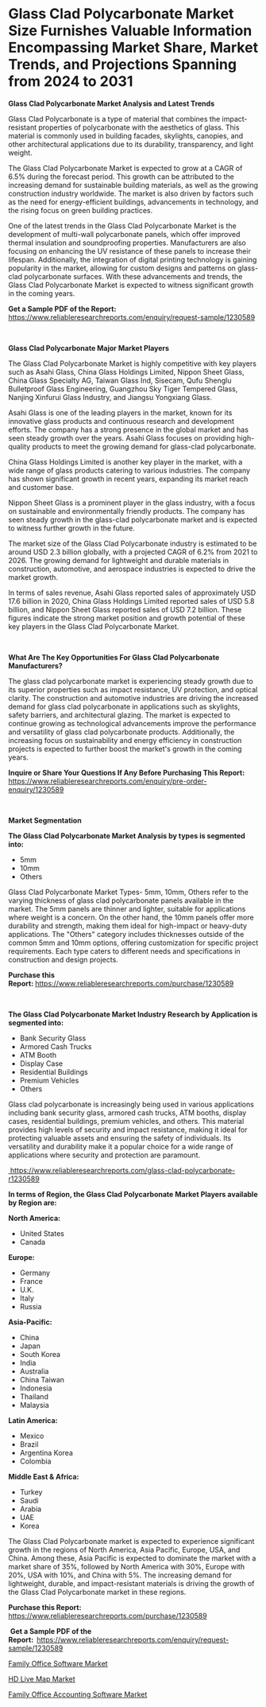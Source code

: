 <p><h1>Glass Clad Polycarbonate Market Size Furnishes Valuable Information Encompassing Market Share, Market Trends, and Projections Spanning from 2024 to 2031</h1></p><p><strong>Glass Clad Polycarbonate Market Analysis and Latest Trends</strong></p>
<p><p>Glass Clad Polycarbonate is a type of material that combines the impact-resistant properties of polycarbonate with the aesthetics of glass. This material is commonly used in building facades, skylights, canopies, and other architectural applications due to its durability, transparency, and light weight.</p><p>The Glass Clad Polycarbonate Market is expected to grow at a CAGR of 6.5% during the forecast period. This growth can be attributed to the increasing demand for sustainable building materials, as well as the growing construction industry worldwide. The market is also driven by factors such as the need for energy-efficient buildings, advancements in technology, and the rising focus on green building practices.</p><p>One of the latest trends in the Glass Clad Polycarbonate Market is the development of multi-wall polycarbonate panels, which offer improved thermal insulation and soundproofing properties. Manufacturers are also focusing on enhancing the UV resistance of these panels to increase their lifespan. Additionally, the integration of digital printing technology is gaining popularity in the market, allowing for custom designs and patterns on glass-clad polycarbonate surfaces. With these advancements and trends, the Glass Clad Polycarbonate Market is expected to witness significant growth in the coming years.</p></p>
<p><strong>Get a Sample PDF of the Report:&nbsp;</strong> <a href="https://www.reliableresearchreports.com/enquiry/request-sample/1230589">https://www.reliableresearchreports.com/enquiry/request-sample/1230589</a></p>
<p>&nbsp;</p>
<p><strong>Glass Clad Polycarbonate Major Market Players</strong></p>
<p><p>The Glass Clad Polycarbonate Market is highly competitive with key players such as Asahi Glass, China Glass Holdings Limited, Nippon Sheet Glass, China Glass Specialty AG, Taiwan Glass Ind, Sisecam, Qufu Shenglu Bulletproof Glass Engineering, Guangzhou Sky Tiger Tempered Glass, Nanjing Xinfurui Glass Industry, and Jiangsu Yongxiang Glass. </p><p>Asahi Glass is one of the leading players in the market, known for its innovative glass products and continuous research and development efforts. The company has a strong presence in the global market and has seen steady growth over the years. Asahi Glass focuses on providing high-quality products to meet the growing demand for glass-clad polycarbonate.</p><p>China Glass Holdings Limited is another key player in the market, with a wide range of glass products catering to various industries. The company has shown significant growth in recent years, expanding its market reach and customer base.</p><p>Nippon Sheet Glass is a prominent player in the glass industry, with a focus on sustainable and environmentally friendly products. The company has seen steady growth in the glass-clad polycarbonate market and is expected to witness further growth in the future.</p><p>The market size of the Glass Clad Polycarbonate industry is estimated to be around USD 2.3 billion globally, with a projected CAGR of 6.2% from 2021 to 2026. The growing demand for lightweight and durable materials in construction, automotive, and aerospace industries is expected to drive the market growth.</p><p>In terms of sales revenue, Asahi Glass reported sales of approximately USD 17.6 billion in 2020, China Glass Holdings Limited reported sales of USD 5.8 billion, and Nippon Sheet Glass reported sales of USD 7.2 billion. These figures indicate the strong market position and growth potential of these key players in the Glass Clad Polycarbonate Market.</p></p>
<p>&nbsp;</p>
<p><strong>What Are The Key Opportunities For Glass Clad Polycarbonate Manufacturers?</strong></p>
<p><p>The glass clad polycarbonate market is experiencing steady growth due to its superior properties such as impact resistance, UV protection, and optical clarity. The construction and automotive industries are driving the increased demand for glass clad polycarbonate in applications such as skylights, safety barriers, and architectural glazing. The market is expected to continue growing as technological advancements improve the performance and versatility of glass clad polycarbonate products. Additionally, the increasing focus on sustainability and energy efficiency in construction projects is expected to further boost the market's growth in the coming years.</p></p>
<p><strong>Inquire or Share Your Questions If Any Before Purchasing This Report:</strong> <a href="https://www.reliableresearchreports.com/enquiry/pre-order-enquiry/1230589">https://www.reliableresearchreports.com/enquiry/pre-order-enquiry/1230589</a></p>
<p>&nbsp;</p>
<p><strong>Market Segmentation</strong></p>
<p><strong>The Glass Clad Polycarbonate Market Analysis by types is segmented into:</strong></p>
<p><ul><li>5mm</li><li>10mm</li><li>Others</li></ul></p>
<p><p>Glass Clad Polycarbonate Market Types- 5mm, 10mm, Others refer to the varying thickness of glass clad polycarbonate panels available in the market. The 5mm panels are thinner and lighter, suitable for applications where weight is a concern. On the other hand, the 10mm panels offer more durability and strength, making them ideal for high-impact or heavy-duty applications. The "Others" category includes thicknesses outside of the common 5mm and 10mm options, offering customization for specific project requirements. Each type caters to different needs and specifications in construction and design projects.</p></p>
<p><strong>Purchase this Report:&nbsp;</strong><a href="https://www.reliableresearchreports.com/purchase/1230589">https://www.reliableresearchreports.com/purchase/1230589</a></p>
<p>&nbsp;</p>
<p><strong>The Glass Clad Polycarbonate Market Industry Research by Application is segmented into:</strong></p>
<p><ul><li>Bank Security Glass</li><li>Armored Cash Trucks</li><li>ATM Booth</li><li>Display Case</li><li>Residential Buildings</li><li>Premium Vehicles</li><li>Others</li></ul></p>
<p><p>Glass clad polycarbonate is increasingly being used in various applications including bank security glass, armored cash trucks, ATM booths, display cases, residential buildings, premium vehicles, and others. This material provides high levels of security and impact resistance, making it ideal for protecting valuable assets and ensuring the safety of individuals. Its versatility and durability make it a popular choice for a wide range of applications where security and protection are paramount.</p></p>
<p><a href="https://www.reliableresearchreports.com/glass-clad-polycarbonate-r1230589">&nbsp;https://www.reliableresearchreports.com/glass-clad-polycarbonate-r1230589</a></p>
<p><strong>In terms of Region, the Glass Clad Polycarbonate Market Players available by Region are:</strong></p>
<p>
    <p> <strong> North America: </strong>
        <ul>
            <li>United States</li>
            <li>Canada</li>
        </ul>
        </p> 
    <p> <strong> Europe: </strong>
        <ul>
            <li>Germany</li>
            <li>France</li>
            <li>U.K.</li>
            <li>Italy</li>
            <li>Russia</li>
        </ul>
        </p> 
    <p> <strong> Asia-Pacific: </strong>
        <ul>
            <li>China</li>
            <li>Japan</li>
            <li>South Korea</li>
            <li>India</li>
            <li>Australia</li>
            <li>China Taiwan</li>
            <li>Indonesia</li>
            <li>Thailand</li>
            <li>Malaysia</li>
        </ul>
        </p> 
    <p> <strong> Latin America: </strong>
        <ul>
            <li>Mexico</li>
            <li>Brazil</li>
            <li>Argentina Korea</li>
            <li>Colombia</li>
        </ul>
        </p> 
    <p> <strong> Middle East & Africa: </strong>
        <ul>
            <li>Turkey</li>
            <li>Saudi</li>
            <li>Arabia</li>
            <li>UAE</li>
            <li>Korea</li>
        </ul>
    </p>
    </p>
<p><p>The Glass Clad Polycarbonate market is expected to experience significant growth in the regions of North America, Asia Pacific, Europe, USA, and China. Among these, Asia Pacific is expected to dominate the market with a market share of 35%, followed by North America with 30%, Europe with 20%, USA with 10%, and China with 5%. The increasing demand for lightweight, durable, and impact-resistant materials is driving the growth of the Glass Clad Polycarbonate market in these regions.</p></p>
<p><strong>Purchase this Report: </strong><a href="https://www.reliableresearchreports.com/purchase/1230589">https://www.reliableresearchreports.com/purchase/1230589</a></p>
<p>&nbsp;<strong>Get a Sample PDF of the Report:&nbsp;&nbsp;</strong><a href="https://www.reliableresearchreports.com/enquiry/request-sample/1230589">https://www.reliableresearchreports.com/enquiry/request-sample/1230589</a></p>
<p><strong></strong></p>
<p><p><a href="https://github.com/eeenafisainka/Market-Research-Report-List-1/blob/main/family-office-software-market.md">Family Office Software Market</a></p><p><a href="https://github.com/liliskanaya73/Market-Research-Report-List-1/blob/main/hd-live-map-market.md">HD Live Map Market</a></p><p><a href="https://github.com/ChiragRP21/Market-Research-Report-List-5/blob/main/family-office-accounting-software-market.md">Family Office Accounting Software Market</a></p></p>